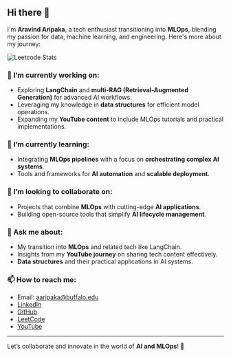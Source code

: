 ## Hi there 👋

I'm **Aravind Aripaka**, a tech enthusiast transitioning into **MLOps**, blending my passion for data, machine learning, and engineering. Here's more about my journey:

![Leetcode Stats](https://leetcard.jacoblin.cool/JacobLinCool)

### 🔭 I’m currently working on:
- Exploring **LangChain** and **multi-RAG (Retrieval-Augmented Generation)** for advanced AI workflows.
- Leveraging my knowledge in **data structures** for efficient model operations.
- Expanding my **YouTube content** to include MLOps tutorials and practical implementations.

### 🌱 I’m currently learning:
- Integrating **MLOps pipelines** with a focus on **orchestrating complex AI systems**.
- Tools and frameworks for **AI automation** and **scalable deployment**.

### 👯 I’m looking to collaborate on:
- Projects that combine **MLOps** with cutting-edge **AI applications**.
- Building open-source tools that simplify **AI lifecycle management**.

### 💬 Ask me about:
- My transition into **MLOps** and related tech like LangChain.
- Insights from my **YouTube journey** on sharing tech content effectively.
- **Data structures** and their practical applications in AI systems.

### 📫 How to reach me:
- Email: [aaripaka@buffalo.edu](mailto:aaripaka@buffalo.edu)
- [LinkedIn](https://www.linkedin.com/in/aravind-aripaka-1077451b9/)
- [GitHub](https://github.com/aravind-aripaka)
- [LeetCode](https://leetcode.com/u/aravind-aripaka/)
- [YouTube](https://www.youtube.com/@aravinda1595/videos)

---

Let’s collaborate and innovate in the world of **AI and MLOps**! 🚀
